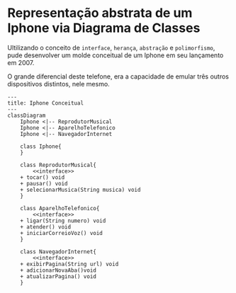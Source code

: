 # Representação abstrata de um Iphone via Diagrama de Classes

Ultilizando o conceito de `interface`, `herança`, `abstração` e `polimorfismo`, pude desenvolver um molde conceitual de um Iphone em seu lançamento em 2007.

O grande diferencial deste telefone, era a capacidade de emular três outros dispositivos distintos, nele mesmo.

```` mermaid
---
title: Iphone Conceitual
---
classDiagram
	Iphone <|-- ReprodutorMusical
	Iphone <|-- AparelhoTelefonico
	Iphone <|-- NavegadorInternet
	
	class Iphone{
	}
	
	class ReprodutorMusical{
	    <<interface>> 
	+ tocar() void
	+ pausar() void
	+ selecionarMusica(String musica) void
	}

	class AparelhoTelefonico{
	    <<interface>> 
	+ ligar(String numero) void
	+ atender() void
	+ iniciarCorreioVoz() void
	}
	
	class NavegadorInternet{
	    <<interface>> 
	+ exibirPagina(String url) void
	+ adicionarNovaAba()void
	+ atualizarPagina() void
	}
````
